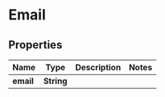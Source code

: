 
# Email

## Properties
Name | Type | Description | Notes
------------ | ------------- | ------------- | -------------
**email** | **String** |  | 



